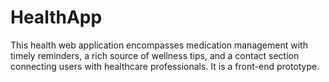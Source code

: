 # HealthApp
This health web application encompasses medication management with timely reminders, a rich source of wellness tips, and a contact section connecting users with healthcare professionals. It is a front-end prototype.
